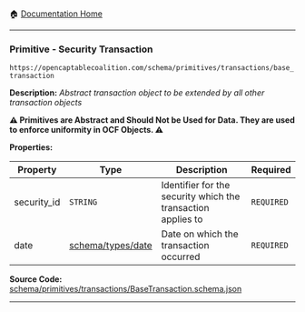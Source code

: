 :house: [Documentation Home](/README.md)

---

### Primitive - Security Transaction

`https://opencaptablecoalition.com/schema/primitives/transactions/base_transaction`

**Description:** _Abstract transaction object to be extended by all other transaction objects_

**:warning: Primitives are Abstract and Should Not be Used for Data. They are used to enforce uniformity in OCF Objects. :warning:**

**Properties:**

| Property    | Type                                                         | Description                                                  | Required   |
| ----------- | ------------------------------------------------------------ | ------------------------------------------------------------ | ---------- |
| security_id | `STRING`                                                     | Identifier for the security which the transaction applies to | `REQUIRED` |
| date        | [schema/types/date](/docs/schema/types/schema-types-date.md) | Date on which the transaction occurred                       | `REQUIRED` |

**Source Code:** [schema/primitives/transactions/BaseTransaction.schema.json](/schema/primitives/transactions/BaseTransaction.schema.json)

---
